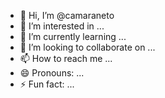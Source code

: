 - 👋 Hi, I’m @camaraneto
- 👀 I’m interested in ...
- 🌱 I’m currently learning ...
- 💞️ I’m looking to collaborate on ...
- 📫 How to reach me ...
- 😄 Pronouns: ...
- ⚡ Fun fact: ...

<!---
camaraneto/camaraneto is a ✨ special ✨ repository because its `README.md` (this file) appears on your GitHub profile.
You can click the Preview link to take a look at your changes.
--->
